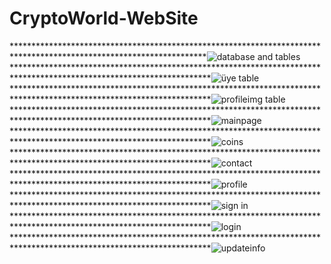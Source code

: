 # CryptoWorld-WebSite
********************************************************************************************************************![database and tables](https://user-images.githubusercontent.com/89880316/147454954-52bf2c65-1ef3-4b2b-82e8-ac32d25e884e.JPG)
*********************************************************************************************************************![üye table](https://user-images.githubusercontent.com/89880316/147454966-e287cee3-814b-46c2-b52d-074166a69d34.JPG)
*********************************************************************************************************************![profileimg table](https://user-images.githubusercontent.com/89880316/147454872-3ff52a76-c0b6-4c20-8e9b-845355c0534a.JPG)
*********************************************************************************************************************![mainpage](https://user-images.githubusercontent.com/89880316/147507535-9a59e3e8-bbbb-4f99-887c-e724238bae68.png)
*********************************************************************************************************************![coins](https://user-images.githubusercontent.com/89880316/147454883-7866b9dd-69d4-4d8d-a891-a779098a0976.png)
*********************************************************************************************************************![contact](https://user-images.githubusercontent.com/89880316/147454888-06ee58dc-8509-440a-9ed4-1d1fd84c8a79.png)
*********************************************************************************************************************![profile](https://user-images.githubusercontent.com/89880316/147454893-96761c76-d31d-4936-8a5c-e3559f5e162d.png)
*********************************************************************************************************************![sign in](https://user-images.githubusercontent.com/89880316/147454902-4303589e-e4e9-467a-a353-1e0db15f20e6.png)
*********************************************************************************************************************![login](https://user-images.githubusercontent.com/89880316/147454906-a2ad35f1-07ca-4e40-a50b-cdbd11c14af2.png)
*********************************************************************************************************************![updateinfo](https://user-images.githubusercontent.com/89880316/147454908-968d7983-bd37-4012-9d44-d8fb22c31644.png)

